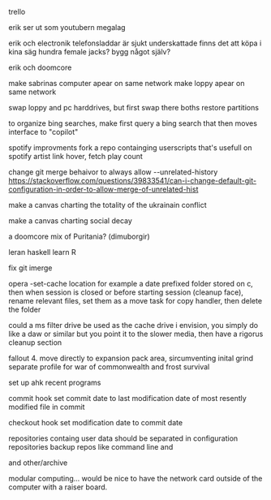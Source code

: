 trello

erik ser ut som youtubern megalag

erik och electronik
telefonsladdar är sjukt underskattade
finns det att köpa i kina säg hundra female jacks?
bygg något själv?

erik och doomcore

make sabrinas computer apear on same network
make loppy apear on same network

swap loppy and pc harddrives, 
	but first swap there boths restore partitions

to organize bing searches, 
	make first query a bing search that then moves interface to "copilot"

spotify improvments
	 fork a repo containging userscripts that's usefull
		 on spotify artist link hover, fetch play count

change git merge behaivor to always allow --unrelated-history https://stackoverflow.com/questions/39833541/can-i-change-default-git-configuration-in-order-to-allow-merge-of-unrelated-hist

make a canvas charting the totality of the ukrainain conflict

make a canvas charting social decay

a doomcore mix of Puritania? (dimuborgir)

leran haskell
learn R

fix git imerge

opera -set-cache location
	for example a date prefixed folder stored on c, then when session is closed or before starting session (cleanup face), rename relevant files, set them as a move task for copy handler, then delete the folder

could a ms filter drive 
	be used as the cache drive i envision, you simply do like a daw or similar but you point it to the slower media, then have a rigorus cleanup section

fallout 4. move directly to expansion pack area, sircumventing inital grind
	separate profile for war of commonwealth and frost survival


set up ahk 
	recent programs

commit hook 
	set commit date to last modification date of most resently modified file in commit

checkout hook
	set modification date to commit date

repositories containg user data should be separated in configuration repositories
backup repos
	like command line and 
	
and other/archive

modular computing... would be nice to have the network card outside of the computer with a raiser board.
